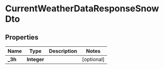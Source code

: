 
# CurrentWeatherDataResponseSnowDto

## Properties
Name | Type | Description | Notes
------------ | ------------- | ------------- | -------------
**_3h** | **Integer** |  |  [optional]



